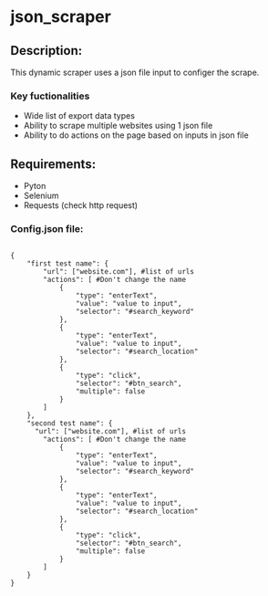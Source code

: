 # json_scraper
## Description:
This dynamic scraper uses a json file input to configer the scrape.

### Key fuctionalities
* Wide list of export data types
* Ability to scrape multiple websites using 1 json file
* Ability to do actions on the page based on inputs in json file

## Requirements:
* Pyton
* Selenium
* Requests (check http request)


### Config.json file:
```

{
    "first test name": {
        "url": ["website.com"], #list of urls
        "actions": [ #Don't change the name
            {
                "type": "enterText",
                "value": "value to input",
                "selector": "#search_keyword"
            },
            {
                "type": "enterText",
                "value": "value to input",
                "selector": "#search_location"
            },
            {
                "type": "click",
                "selector": "#btn_search",
                "multiple": false
            }
        ]
    },
    "second test name": {
      "url": ["website.com"], #list of urls
        "actions": [ #Don't change the name
            {
                "type": "enterText",
                "value": "value to input",
                "selector": "#search_keyword"
            },
            {
                "type": "enterText",
                "value": "value to input",
                "selector": "#search_location"
            },
            {
                "type": "click",
                "selector": "#btn_search",
                "multiple": false
            }
        ]
    }
}
```
